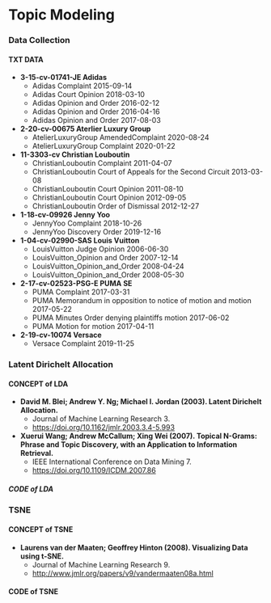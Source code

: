 # Topic Modeling
### Data Collection
#### TXT DATA
* **3-15-cv-01741-JE Adidas**
  + Adidas Complaint 2015-09-14 
  + Adidas Court Opinion 2018-03-10 
  + Adidas Opinion and Order 2016-02-12 
  + Adidas Opinion and Order 2016-04-16 
  + Adidas Opinion and Order 2017-08-03 
* **2-20-cv-00675 Aterlier Luxury Group**
  + AtelierLuxuryGroup AmendedComplaint 2020-08-24 
  + AtelierLuxuryGroup Complaint 2020-01-22 
* **11-3303-cv Christian Louboutin**
  + ChristianLouboutin Complaint 2011-04-07 
  + ChristianLouboutin Court of Appeals for the Second Circuit 2013-03-08 
  + ChristianLouboutin Court Opinion 2011-08-10 
  + ChristianLouboutin Court Opinion 2012-09-05 
  + ChristianLouboutin Order of Dismissal 2012-12-27 
* **1-18-cv-09926 Jenny Yoo**
  + JennyYoo Complaint 2018-10-26 
  + JennyYoo Discovery Order 2019-12-16 
* **1-04-cv-02990-SAS Louis Vuitton**
  + LouisVuitton Judge Opinion 2006-06-30 
  + LouisVuitton_Opinion and Order 2007-12-14 
  + LouisVuitton_Opinion_and_Order 2008-04-24 
  + LouisVuitton_Opinion_and_Order 2008-05-30 
* **2-17-cv-02523-PSG-E PUMA SE**
  + PUMA Complaint 2017-03-31 
  + PUMA Memorandum in opposition to notice of motion and motion 2017-05-22 
  + PUMA Minutes Order denying plaintiffs motion 2017-06-02 
  + PUMA Motion for motion 2017-04-11 
* **2-19-cv-10074 Versace**
  + Versace Complaint 2019-11-25



### Latent Dirichelt Allocation
#### CONCEPT of LDA
* **David M. Blei; Andrew Y. Ng; Michael I. Jordan (2003). Latent Dirichelt Allocation.**
  + Journal of Machine Learning Research 3.
  + <https://doi.org/10.1162/jmlr.2003.3.4-5.993>
* **Xuerui Wang; Andrew McCallum; Xing Wei (2007). Topical N-Grams: Phrase and Topic Discovery, with an Application to Information Retrieval.**
  + IEEE International Conference on Data Mining 7.
  + <https://doi.org/10.1109/ICDM.2007.86>
##### CODE of LDA



### TSNE
#### CONCEPT of TSNE
* **Laurens van der Maaten; Geoffrey Hinton (2008). Visualizing Data using t-SNE.**
  + Journal of Machine Learning Research 9.
  + <http://www.jmlr.org/papers/v9/vandermaaten08a.html>
#### CODE of TSNE
